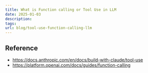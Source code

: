 ```yaml
---
title: What is Function calling or Tool Use in LLM
date: 2025-01-03
description: 
tags: 
url: blog/tool-use-function-calling-llm
---
```

## Reference
- https://docs.anthropic.com/en/docs/build-with-claude/tool-use
- https://platform.openai.com/docs/guides/function-calling